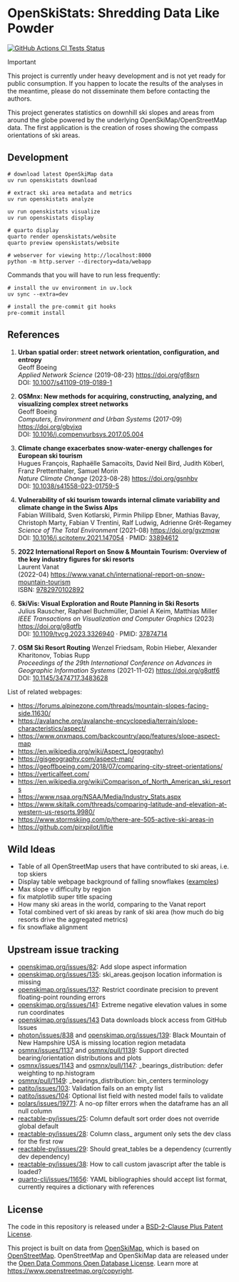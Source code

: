 # OpenSkiStats: Shredding Data Like Powder

[![GitHub Actions CI Tests Status](https://img.shields.io/github/actions/workflow/status/dhimmel/openskistats/tests.yaml?branch=main&label=actions&style=for-the-badge&logo=github&logoColor=white)](https://github.com/dhimmel/openskistats/actions/workflows/tests.yaml)

> [!IMPORTANT]
> This project is currently under heavy development and is not yet ready for public consumption.
> If you happen to locate the results of the analyses in the meantime,
> please do not disseminate them before contacting the authors.

This project generates statistics on downhill ski slopes and areas from around the globe powered by the underlying OpenSkiMap/OpenStreetMap data.
The first application is the creation of roses showing the compass orientations of ski areas.

## Development

```shell
# download latest OpenSkiMap data
uv run openskistats download

# extract ski area metadata and metrics
uv run openskistats analyze

uv run openskistats visualize
uv run openskistats display

# quarto display
quarto render openskistats/website
quarto preview openskistats/website

# webserver for viewing http://localhost:8000
python -m http.server --directory=data/webapp
```

Commands that you will have to run less frequently:

```shell
# install the uv environment in uv.lock
uv sync --extra=dev

# install the pre-commit git hooks
pre-commit install
```

## References

1. **Urban spatial order: street network orientation, configuration, and entropy**  
Geoff Boeing  
*Applied Network Science* (2019-08-23) <https://doi.org/gf8srn>  
DOI: [10.1007/s41109-019-0189-1](https://doi.org/10.1007/s41109-019-0189-1)

2. **OSMnx: New methods for acquiring, constructing, analyzing, and visualizing complex street networks**  
Geoff Boeing  
*Computers, Environment and Urban Systems* (2017-09) <https://doi.org/gbvjxq>  
DOI: [10.1016/j.compenvurbsys.2017.05.004](https://doi.org/10.1016/j.compenvurbsys.2017.05.004)

3. **Climate change exacerbates snow-water-energy challenges for European ski tourism**  
Hugues François, Raphaëlle Samacoïts, David Neil Bird, Judith Köberl, Franz Prettenthaler, Samuel Morin  
*Nature Climate Change* (2023-08-28) <https://doi.org/gsnhbv>  
DOI: [10.1038/s41558-023-01759-5](https://doi.org/10.1038/s41558-023-01759-5)

4. **Vulnerability of ski tourism towards internal climate variability and climate change in the Swiss Alps**  
Fabian Willibald, Sven Kotlarski, Pirmin Philipp Ebner, Mathias Bavay, Christoph Marty, Fabian V Trentini, Ralf Ludwig, Adrienne Grêt-Regamey  
*Science of The Total Environment* (2021-08) <https://doi.org/gvzmqw>  
DOI: [10.1016/j.scitotenv.2021.147054](https://doi.org/10.1016/j.scitotenv.2021.147054) · PMID: [33894612](https://www.ncbi.nlm.nih.gov/pubmed/33894612)

5. **2022 International Report on Snow & Mountain Tourism: Overview of the key industry figures for ski resorts**  
Laurent Vanat  
(2022-04) <https://www.vanat.ch/international-report-on-snow-mountain-tourism>  
ISBN: [9782970102892](https://www.thebookedition.com/fr/2022-international-snow-report-p-389872.html)

6. **SkiVis: Visual Exploration and Route Planning in Ski Resorts**  
Julius Rauscher, Raphael Buchmüller, Daniel A Keim, Matthias Miller  
*IEEE Transactions on Visualization and Computer Graphics* (2023) <https://doi.org/g8qtfb>  
DOI: [10.1109/tvcg.2023.3326940](https://doi.org/10.1109/tvcg.2023.3326940) · PMID: [37874714](https://www.ncbi.nlm.nih.gov/pubmed/37874714)

7. **OSM Ski Resort Routing**
Wenzel Friedsam, Robin Hieber, Alexander Kharitonov, Tobias Rupp  
*Proceedings of the 29th International Conference on Advances in Geographic Information Systems* (2021-11-02) <https://doi.org/g8qtf6>  
DOI: [10.1145/3474717.3483628](https://doi.org/10.1145/3474717.3483628)


List of related webpages:

- https://forums.alpinezone.com/threads/mountain-slopes-facing-side.11630/
- https://avalanche.org/avalanche-encyclopedia/terrain/slope-characteristics/aspect/
- https://www.onxmaps.com/backcountry/app/features/slope-aspect-map
- https://en.wikipedia.org/wiki/Aspect_(geography)
- https://gisgeography.com/aspect-map/
- https://geoffboeing.com/2018/07/comparing-city-street-orientations/
- https://verticalfeet.com/
- https://en.wikipedia.org/wiki/Comparison_of_North_American_ski_resorts
- https://www.nsaa.org/NSAA/Media/Industry_Stats.aspx
- https://www.skitalk.com/threads/comparing-latitude-and-elevation-at-western-us-resorts.9980/
- https://www.stormskiing.com/p/there-are-505-active-ski-areas-in
- https://github.com/pirxpilot/liftie

## Wild Ideas

- Table of all OpenStreetMap users that have contributed to ski areas, i.e. top skiers
- Display table webpage background of falling snowflakes ([examples](https://freefrontend.com/css-snow-effects/))
- Max slope v difficulty by region
- fix matplotlib super title spacing
- How many ski areas in the world, comparing to the Vanat report
- Total combined vert of ski areas by rank of ski area (how much do big resorts drive the aggregated metrics)
- fix snowflake alignment

## Upstream issue tracking

- [openskimap.org/issues/82](https://github.com/russellporter/openskimap.org/issues/82): Add slope aspect information
- [openskimap.org/issues/135](https://github.com/russellporter/openskimap.org/issues/135): ski_areas.geojson location information is missing
- [openskimap.org/issues/137](https://github.com/russellporter/openskimap.org/issues/137): Restrict coordinate precision to prevent floating-point rounding errors
- [openskimap.org/issues/141](https://github.com/russellporter/openskimap.org/issues/141): Extreme negative elevation values in some run coordinates
- [openskimap.org/issues/143](https://github.com/russellporter/openskimap.org/issues/143) Data downloads block access from GitHub Issues
- [photon/issues/838](https://github.com/komoot/photon/issues/838) and [openskimap.org/issues/139](https://github.com/russellporter/openskimap.org/issues/139): Black Mountain of New Hampshire USA is missing location region metadata
- [osmnx/issues/1137](https://github.com/gboeing/osmnx/issues/1137) and [osmnx/pull/1139](https://github.com/gboeing/osmnx/pull/1139): Support directed bearing/orientation distributions and plots
- [osmnx/issues/1143](https://github.com/gboeing/osmnx/issues/1143) and [osmnx/pull/1147](https://github.com/gboeing/osmnx/pull/1147): _bearings_distribution: defer weighting to np.histogram
- [osmnx/pull/1149](https://github.com/gboeing/osmnx/pull/1149): _bearings_distribution: bin_centers terminology
- [patito/issues/103](https://github.com/JakobGM/patito/issues/103): Validation fails on an empty list
- [patito/issues/104](https://github.com/JakobGM/patito/issues/104): Optional list field with nested model fails to validate
- [polars/issues/19771](https://github.com/pola-rs/polars/issues/19771): A no-op filter errors when the dataframe has an all null column
- [reactable-py/issues/25](https://github.com/machow/reactable-py/issues/25): Column default sort order does not override global default
- [reactable-py/issues/28](https://github.com/machow/reactable-py/issues/28): Column class_ argument only sets the dev class for the first row
- [reactable-py/issues/29](https://github.com/machow/reactable-py/issues/29): Should great_tables be a dependency (currently dev dependency)
- [reactable-py/issues/38](https://github.com/machow/reactable-py/issues/38): How to call custom javascript after the table is loaded?
- [quarto-cli/issues/11656](https://github.com/quarto-dev/quarto-cli/issues/11656): YAML bibliographies should accept list format, currently requires a dictionary with references

## License

The code in this repository is released under a [BSD-2-Clause Plus Patent License](LICENSE.md).

This project is built on data from [OpenSkiMap](https://openskimap.org/), which is based on [OpenStreetMap](https://www.openstreetmap.org/).
OpenStreetMap and OpenSkiMap data are released under the [Open Data Commons Open Database License](https://opendatacommons.org/licenses/odbl/).
Learn more at <https://www.openstreetmap.org/copyright>.
